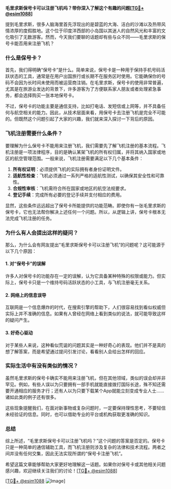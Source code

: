 **毛里求斯保号卡可以注册飞机吗？带你深入了解这个有趣的问题[[TG💪+ @esim1088](https://t.me/s/esim1088)]**

提到毛里求斯，很多人脑海里首先浮现出的是碧蓝的大海、洁白的沙滩以及热带风情浓厚的度假胜地。这个位于印度洋西部的小岛国以其迷人的自然风光和丰富的文化吸引了无数游客。然而，今天我们要聊的话题却有些与众不同——毛里求斯的保号卡能否用来注册飞机？

### 什么是保号卡？

首先，我们得明确“保号卡”是什么。简单来说，保号卡是一种用于保持手机号码活跃状态的工具，通常是在用户出国旅行或长期不在服务区时使用。它能确保你的号码不会因为长时间未使用而被运营商注销。在毛里求斯，保号卡的使用非常普遍，尤其是在旅游业发达的背景下，许多游客为了方便联系家人朋友或者处理紧急事务，都会选择购买一张本地保号卡。

不过，保号卡的功能主要是通信支持，比如打电话、发短信或上网等，并不具备任何与航空相关的能力。因此，从技术层面来看，用保号卡去注册飞机是完全不可能的。但既然这个问题引起了大家的兴趣，我们就来深入探讨一下背后的原因。

### 飞机注册需要什么条件？

要理解为什么保号卡不能用来注册飞机，我们需要先了解飞机注册的基本流程。飞机注册是一项法律程序，目的是确认某架飞机的所有权归属，并将其纳入国家或地区的航空管理范围。一般来说，飞机注册需要满足以下几个基本条件：

1. **所有权证明**：必须提供飞机的实际拥有者身份证明文件。
2. **适航性检查**：飞机必须通过一系列严格的适航性测试，以确保其安全性和可靠性。
3. **合规性审核**：飞机需符合所在国家或地区的航空法规要求。
4. **登记手续**：完成所有必要的登记手续并支付相应的费用。

显然，这些条件远远超出了保号卡所能提供的功能范畴。即使你有一张毛里求斯的保号卡，它也无法帮你解决上述任何一个问题。所以，从逻辑上讲，保号卡根本无法完成飞机注册的任务。

### 为什么有人会提出这样的疑问？

那么，为什么会有网友提出“毛里求斯保号卡可以注册飞机”的问题呢？这可能源于以下几个原因：

#### 1. 对“保号卡”的误解

许多人对保号卡的功能存在一定的误解，认为它具备某种特殊的权限或能力。但实际上，保号卡只是一个维持号码活跃状态的小工具，与飞机注册毫无关系。

#### 2. 网络上的信息误导

互联网是一个信息爆炸的时代，在搜索引擎的帮助下，人们很容易找到看似权威但实际上并不准确的信息。如果有人曾经在网络上看到类似的说法，就可能导致这样的疑问产生。

#### 3. 好奇心驱动

对于某些人来说，这种看似荒诞的问题其实是一种好奇心的表现。他们并不是真的想了解答案，而是希望通过提问引发讨论，看看别人会给出怎样的回应。

### 实际生活中有没有类似的情况？

虽然毛里求斯的保号卡确实不能用来注册飞机，但在其他领域，类似的误会却并非罕见。例如，有些人误以为只要拥有一部手机就能直接拨打国际长途，殊不知还需要开通相应的服务才行；还有人以为只要下载某个App就能立刻变成专业人士……诸如此类的例子还有很多。

这些现象提醒我们，在面对新事物或复杂问题时，一定要保持理性思考，不要轻信未经验证的信息。同时，也可以借助专业的平台或机构获取更准确的知识。

### 总结

综上所述，“毛里求斯保号卡可以注册飞机吗？”这个问题的答案是否定的。保号卡只是一种简单的通信辅助工具，而飞机注册则涉及复杂的法律和技术流程。两者之间并没有任何交集，因此无法实现所谓的“保号卡注册飞机”。

希望这篇文章能够帮助大家更好地理解这一话题。如果你对保号卡或其他相关问题感兴趣，欢迎继续关注我们的讨论！[[TG💪+ @esim1088](https://t.me/s/esim1088)] 

[[TG💪+ @esim1088](https://t.me/s/esim1088) ![Image](https://i.postimg.cc/4NQfJmqS/Snipaste-2025-05-13-00-14-12.png)]